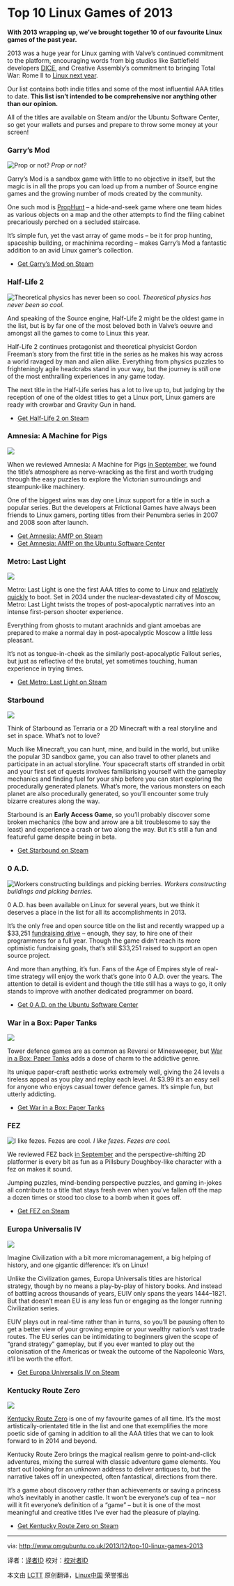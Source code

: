 Top 10 Linux Games of 2013
================================================================================
**With 2013 wrapping up, we’ve brought together 10 of our favourite Linux games of the past year.**

2013 was a huge year for Linux gaming with Valve’s continued commitment to the platform, encouraging words from big studios like Battlefield developers [DICE][1], and Creative Assembly’s commitment to bringing Total War: Rome II to [Linux next year][2].

Our list contains both indie titles and some of the most influential AAA titles to date. **This list isn’t intended to be comprehensive nor anything other than our opinion.**

All of the titles are available on Steam and/or the Ubuntu Software Center, so get your wallets and purses and prepare to throw some money at your screen!

### Garry’s Mod ###

![Prop or not?](http://www.omgubuntu.co.uk/wp-content/uploads/2013/12/garrysmod-prophunt.jpg)
*Prop or not?*

Garry’s Mod is a sandbox game with little to no objective in itself, but the magic is in all the props you can load up from a number of Source engine games and the growing number of mods created by the community.

One such mod is [PropHunt][3] – a hide-and-seek game where one team hides as various objects on a map and the other attempts to find the filing cabinet precariously perched on a secluded staircase.

It’s simple fun, yet the vast array of game mods – be it for prop hunting, spaceship building, or machinima recording – makes Garry’s Mod a fantastic addition to an avid Linux gamer’s collection.

- [Get Garry’s Mod on Steam][4]

### Half-Life 2 ###

![Theoretical physics has never been so cool.](http://www.omgubuntu.co.uk/wp-content/uploads/2013/05/halflife.jpg)
*Theoretical physics has never been so cool.*

And speaking of the Source engine, Half-Life 2 might be the oldest game in the list, but is by far one of the most beloved both in Valve’s oeuvre and amongst all the games to come to Linux this year.

Half-Life 2 continues protagonist and theoretical physicist Gordon Freeman’s story from the first title in the series as he makes his way across a world ravaged by man and alien alike. Everything from physics puzzles to frighteningly agile headcrabs stand in your way, but the journey is *still* one of the most enthralling experiences in any game today.

The next title in the Half-Life series has a lot to live up to, but judging by the reception of one of the oldest titles to get a Linux port, Linux gamers are ready with crowbar and Gravity Gun in hand.

- [Get Half-Life 2 on Steam][5]

### Amnesia: A Machine for Pigs ###

![](http://www.omgubuntu.co.uk/wp-content/uploads/2013/09/amnesia-machine-for-pigs.jpg)

When we reviewed Amnesia: A Machine for Pigs [in September][6], we found the title’s atmosphere as nerve-wracking as the first and worth trudging through the easy puzzles to explore the Victorian surroundings and steampunk-like machinery.

One of the biggest wins was day one Linux support for a title in such a popular series. But the developers at Frictional Games have always been friends to Linux gamers, porting titles from their Penumbra series in 2007 and 2008 soon after launch.

- [Get Amnesia: AMfP on Steam][7]
- [Get Amnesia: AMfP on the Ubuntu Software Center][8]

### Metro: Last Light ###

![](http://www.omgubuntu.co.uk/wp-content/uploads/2013/12/metro-lastlight-750x294.png)

Metro: Last Light is one the first AAA titles to come to Linux and [relatively quickly][9] to boot. Set in 2034 under the nuclear-devastated city of Moscow, Metro: Last Light twists the tropes of post-apocalyptic narratives into an intense first-person shooter experience.

Everything from ghosts to mutant arachnids and giant amoebas are prepared to make a normal day in post-apocalyptic Moscow a little less pleasant.

It’s not as tongue-in-cheek as the similarly post-apocalyptic Fallout series, but just as reflective of the brutal, yet sometimes touching, human experience in trying times.

- [Get Metro: Last Light on Steam][10]

### Starbound ###

![](http://www.omgubuntu.co.uk/wp-content/uploads/2013/12/starbound.jpg)

Think of Starbound as Terraria or a 2D Minecraft with a real storyline and set in space. What’s not to love?

Much like Minecraft, you can hunt, mine, and build in the world, but unlike the popular 3D sandbox game, you can also travel to other planets and participate in an actual storyline. Your spacecraft starts off stranded in orbit and your first set of quests involves familiarising yourself with the gameplay mechanics and finding fuel for your ship before you can start exploring the procedurally generated planets. What’s more, the various monsters on each planet are also procedurally generated, so you’ll encounter some truly bizarre creatures along the way.

Starbound is an **Early Access Game**, so you’ll probably discover some broken mechanics (the bow and arrow are a bit troublesome to say the least) and experience a crash or two along the way. But it’s still a fun and featureful game despite being in beta.

- [Get Starbound on Steam][11]

### 0 A.D. ###

![Workers constructing buildings and picking berries.](http://www.omgubuntu.co.uk/wp-content/uploads/2013/09/0ad_buildings.jpg)
*Workers constructing buildings and picking berries.*

0 A.D. has been available on Linux for several years, but we think it deserves a place in the list for all its accomplishments in 2013.

It’s the only free and open source title on the list and recently wrapped up a $33,251 [fundraising drive][12] – enough, they say, to hire one of their programmers for a full year. Though the game didn’t reach its more optimistic fundraising goals, that’s still $33,251 raised to support an open source project.

And more than anything, it’s fun. Fans of the Age of Empires style of real-time strategy will enjoy the work that’s gone into 0 A.D. over the years. The attention to detail is evident and though the title still has a ways to go, it only stands to improve with another dedicated programmer on board.

- [Get 0 A.D. on the Ubuntu Software Center][13]

### War in a Box: Paper Tanks ###

![](http://www.omgubuntu.co.uk/wp-content/uploads/2013/12/papertanks.jpg)

Tower defence games are as common as Reversi or Minesweeper, but [War in a Box: Paper Tanks][14] adds a dose of charm to the addictive genre.

Its unique paper-craft aesthetic works extremely well, giving the 24 levels a tireless appeal as you play and replay each level. At $3.99 it’s an easy sell for anyone who enjoys casual tower defence games. It’s simple fun, but utterly addicting.

- [Get War in a Box: Paper Tanks][15]

### FEZ ###

![I like fezes. Fezes are cool.](http://www.omgubuntu.co.uk/wp-content/uploads/2013/09/fez-closeup-300x204.png)
*I like fezes. Fezes are cool.*

We reviewed FEZ back [in September][16] and the perspective-shifting 2D platformer is every bit as fun as a Pillsbury Doughboy-like character with a fez on makes it sound.

Jumping puzzles, mind-bending perspective puzzles, and gaming in-jokes all contribute to a title that stays fresh even when you’ve fallen off the map a dozen times or stood too close to a bomb when it goes off.

- [Get FEZ on Steam][17]

### Europa Universalis IV ###

![](http://www.omgubuntu.co.uk/wp-content/uploads/2013/12/europa-universalis-banner.jpg)

Imagine Civilization with a bit more micromanagement, a big helping of history, and one gigantic difference: it’s on Linux!

Unlike the Civilization games, Europa Universalis titles are historical strategy, though by no means a play-by-play of history books. And instead of battling across thousands of years, EUIV only spans the years 1444–1821. But that doesn’t mean EU is any less fun or engaging as the longer running Civilization series.

EUIV plays out in real-time rather than in turns, so you’ll be pausing often to get a better view of your growing empire or your wealthy nation’s vast trade routes. The EU series can be intimidating to beginners given the scope of “grand strategy” gameplay, but if you ever wanted to play out the colonisation of the Americas or tweak the outcome of the Napoleonic Wars, it’ll be worth the effort.

- [Get Europa Universalis IV on Steam][18]

### Kentucky Route Zero ###

![](http://www.omgubuntu.co.uk/wp-content/uploads/2013/02/Kentucy-Route-Zero-1.jpg)

[Kentucky Route Zero][19] is one of my favourite games of all time. It’s the most artistically-orientated title in the list and one that exemplifies the more poetic side of gaming in addition to all the AAA titles that we can to look forward to in 2014 and beyond.

Kentucky Route Zero brings the magical realism genre to point-and-click adventures, mixing the surreal with classic adventure game elements. You start out looking for an unknown address to deliver antiques to, but the narrative takes off in unexpected, often fantastical, directions from there.

It’s a game about discovery rather than achievements or saving a princess who’s inevitably in another castle. It won’t be everyone’s cup of tea – nor will it fit everyone’s definition of a “game” – but it is one of the most meaningful and creative titles I’ve ever had the pleasure of playing.

- [Get Kentucky Route Zero on Steam][20]

--------------------------------------------------------------------------------

via: http://www.omgubuntu.co.uk/2013/12/top-10-linux-games-2013

译者：[译者ID](https://github.com/译者ID) 校对：[校对者ID](https://github.com/校对者ID)

本文由 [LCTT](https://github.com/LCTT/TranslateProject) 原创翻译，[Linux中国](http://linux.cn/) 荣誉推出

[1]:http://www.polygon.com/2013/10/12/4826190/linux-only-needs-one-killer-game-to-explode-says-battlefield-director
[2]:http://www.omgubuntu.co.uk/2013/11/total-war-rome-ii-coming-linux-early-next-year
[3]:http://steamcommunity.com/sharedfiles/filedetails/?id=135509255
[4]:http://store.steampowered.com/app/4000
[5]:http://store.steampowered.com/app/220
[6]:http://www.omgubuntu.co.uk/2013/09/amnesia-a-machine-for-pigs-review
[7]:http://store.steampowered.com/app/239200
[8]:https://apps.ubuntu.com/cat/applications/amnesia-amfp/
[9]:http://www.omgubuntu.co.uk/2013/11/metro-last-light-steam-linux-download
[10]:http://store.steampowered.com/app/43160
[11]:http://store.steampowered.com/app/211820
[12]:http://www.omgubuntu.co.uk/2013/10/crowd-funding-success-historical-war-game-0-d
[13]:https://apps.ubuntu.com/cat/applications/0ad/
[14]:http://www.omgubuntu.co.uk/2013/03/war-in-a-box-paper-tanks-ubuntu-review
[15]:https://apps.ubuntu.com/cat/applications/war-in-a-box-paper-tanks/
[16]:http://www.omgubuntu.co.uk/2013/09/fez-indie-game-review-on-linux
[17]:http://store.steampowered.com/app/224760/
[18]:http://store.steampowered.com/app/236850
[19]:http://www.omgubuntu.co.uk/2013/02/adventures-in-magical-realism-kentucky-route-zero-act-i-review
[20]:http://store.steampowered.com/app/231200

